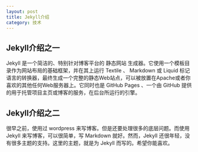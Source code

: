 ```yaml
---
layout: post
title: Jekyll介绍
category: 技术
---
```

## Jekyll介绍之一

Jekyll 是一个简洁的、特别针对博客平台的 静态网站 生成器。它使用一个模板目录作为网站布局的基础框架，并在其上运行 Textile 、 Markdown 或 Liquid 标记语言的转换器，最终生成一个完整的静态Web站点，可以被放置在Apache或者你喜欢的其他任何Web服务器上。它同时也是 GitHub Pages 、一个由 GitHub 提供的用于托管项目主页或博客的服务，在后台所运行的引擎。

## Jekyll介绍之二

很早之前，使用过 wordpress 来写博客。但是还要处理很多的底层问题。而使用 Jekyll 来写博客，可以很简单，写 Markdown 就好。然而，Jekyll 还很年轻，没有很多主题的支持。这里的主题，就是为 Jekyll 而写的。希望你能喜欢。
